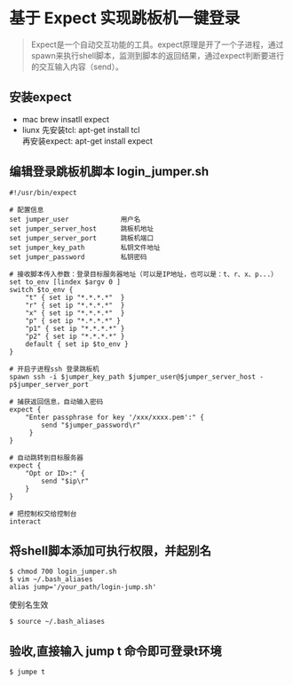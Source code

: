# 基于 Expect 实现跳板机一键登录
> Expect是一个自动交互功能的工具。expect原理是开了一个子进程，通过spawn来执行shell脚本，监测到脚本的返回结果，通过expect判断要进行的交互输入内容（send）。

## 安装expect 
- mac brew insatll expect
- liunx 先安装tcl: apt-get install tcl     
再安装expect: apt-get install expect

## 编辑登录跳板机脚本 login_jumper.sh
```shell
#!/usr/bin/expect

# 配置信息
set jumper_user             用户名
set jumper_server_host      跳板机地址 
set jumper_server_port      跳板机端口
set jumper_key_path         私钥文件地址
set jumper_password         私钥密码

# 接收脚本传入参数：登录目标服务器地址（可以是IP地址，也可以是：t、r、x、p...）
set to_env [lindex $argv 0 ]
switch $to_env {
    "t" { set ip "*.*.*.*"  }
    "r" { set ip "*.*.*.*"  }
    "x" { set ip "*.*.*.*"  }
    "p" { set ip "*.*.*.*" }
    "p1" { set ip "*.*.*.*" }
    "p2" { set ip "*.*.*.*" }
    default { set ip $to_env }
}

# 开启子进程ssh 登录跳板机
spawn ssh -i $jumper_key_path $jumper_user@$jumper_server_host -p$jumper_server_port

# 捕获返回信息，自动输入密码
expect {
    "Enter passphrase for key '/xxx/xxxx.pem':" {
        send "$jumper_password\r"
     }
}

# 自动跳转到目标服务器
expect {
    "Opt or ID>:" {
        send "$ip\r"
    }
}

# 把控制权交给控制台
interact
```
## 将shell脚本添加可执行权限，并起别名
```
$ chmod 700 login_jumper.sh 
$ vim ~/.bash_aliases
alias jump='/your_path/login-jump.sh'
```
使别名生效
```
$ source ~/.bash_aliases
```

## 验收,直接输入 jump t 命令即可登录t环境
```
$ jumpe t
```



